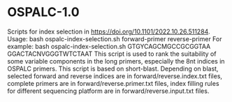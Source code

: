 # OSPALC-1.0
Scripts for index selection in https://doi.org/10.1101/2022.10.26.511284.
Usage: bash ospalc-index-selection.sh forward-primer reverse-primer
For example: bash ospalc-index-selection.sh GTGYCAGCMGCCGCGGTAA GGACTACNVGGGTWTCTAAT
This script is used to rank the suitability of some variable components in the long primers, especially the 8nt indices in OSPALC primers. This script is based on short-blast. Depending on blast, selected forward and reverse indices are in forward/reverse.index.txt files, complete primers are in forward/reverse.primer.txt files, index filling rules for different sequencing platform are in forward/reverse.input.txt files.
